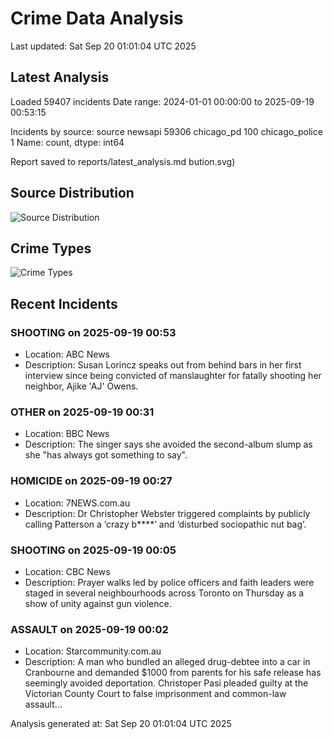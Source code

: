 # Crime Data Analysis
Last updated: Sat Sep 20 01:01:04 UTC 2025

## Latest Analysis

Loaded 59407 incidents
Date range: 2024-01-01 00:00:00 to 2025-09-19 00:53:15

Incidents by source:
source
newsapi           59306
chicago_pd          100
chicago_police        1
Name: count, dtype: int64

Report saved to reports/latest_analysis.md
bution.svg)

## Source Distribution
![Source Distribution](images/source_distribution.svg)

## Crime Types
![Crime Types](images/crime_types.svg)

## Recent Incidents

### SHOOTING on 2025-09-19 00:53
- Location: ABC News
- Description: Susan Lorincz speaks out from behind bars in her first interview since being convicted of manslaughter for fatally shooting her neighbor, Ajike 'AJ' Owens.


### OTHER on 2025-09-19 00:31
- Location: BBC News
- Description: The singer says she avoided the second-album slump as she "has always got something to say".


### HOMICIDE on 2025-09-19 00:27
- Location: 7NEWS.com.au
- Description: Dr Christopher Webster triggered complaints by publicly calling Patterson a ‘crazy b****’ and ‘disturbed sociopathic nut bag’.


### SHOOTING on 2025-09-19 00:05
- Location: CBC News
- Description: Prayer walks led by police officers and faith leaders were staged in several neighbourhoods across Toronto on Thursday as a show of unity against gun violence.


### ASSAULT on 2025-09-19 00:02
- Location: Starcommunity.com.au
- Description: A man who bundled an alleged drug-debtee into a car in Cranbourne and demanded $1000 from parents for his safe release has seemingly avoided deportation. Christoper Pasi pleaded guilty at the Victorian County Court to false imprisonment and common-law assault…

Analysis generated at: Sat Sep 20 01:01:04 UTC 2025
